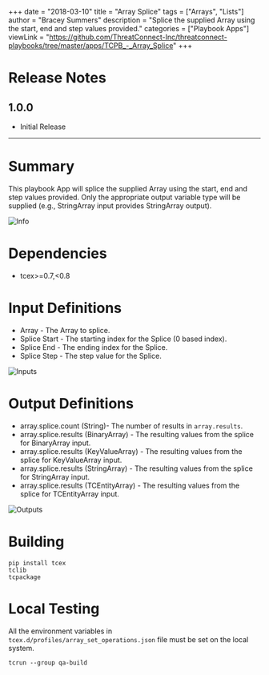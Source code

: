 +++
date = "2018-03-10"
title = "Array Splice"
tags = ["Arrays", "Lists"]
author = "Bracey Summers"
description = "Splice the supplied Array using the start, end and step values provided."
categories = ["Playbook Apps"]
viewLink = "https://github.com/ThreatConnect-Inc/threatconnect-playbooks/tree/master/apps/TCPB_-_Array_Splice"
+++

# Release Notes
## 1.0.0
* Initial Release

---

# Summary
This playbook App will splice the supplied Array using the start, end and step values provided. Only the appropriate output variable type will be supplied (e.g., StringArray input provides StringArray output).

![Info](/post/playbook-apps/images/info-array-splice.png)

# Dependencies
* tcex>=0.7,<0.8

# Input Definitions
* Array - The Array to splice.
* Splice Start - The starting index for the Splice (0 based index).
* Splice End - The ending index for the Splice.
* Splice Step - The step value for the Splice.

![Inputs](/post/playbook-apps/images/input-array-splice.png)

# Output Definitions
* array.splice.count (String)- The number of results in `array.results`.
* array.splice.results (BinaryArray) - The resulting values from the splice for BinaryArray input.
* array.splice.results (KeyValueArray) - The resulting values from the splice for KeyValueArray input.
* array.splice.results (StringArray) - The resulting values from the splice for StringArray input.
* array.splice.results (TCEntityArray) - The resulting values from the splice for TCEntityArray input.

![Outputs](/post/playbook-apps/images/output-array-splice.png)

# Building

```
pip install tcex
tclib
tcpackage
```

# Local Testing

All the environment variables in `tcex.d/profiles/array_set_operations.json` file must be set on the local system.

```
tcrun --group qa-build
```
